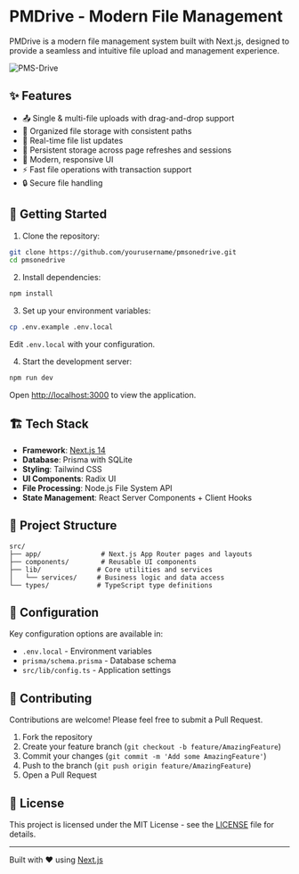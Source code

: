 # PMDrive - Modern File Management

PMDrive is a modern file management system built with Next.js, designed to provide a seamless and intuitive file upload and management experience.

![PMS-Drive](public/screenshot.png)

## ✨ Features

- 📤 Single & multi-file uploads with drag-and-drop support
- 📁 Organized file storage with consistent paths
- 🔄 Real-time file list updates
- 💾 Persistent storage across page refreshes and sessions
- 🎯 Modern, responsive UI
- ⚡ Fast file operations with transaction support
- 🔒 Secure file handling

## 🚀 Getting Started

1. Clone the repository:
```bash
git clone https://github.com/yourusername/pmsonedrive.git
cd pmsonedrive
```

2. Install dependencies:
```bash
npm install
```

3. Set up your environment variables:
```bash
cp .env.example .env.local
```
Edit `.env.local` with your configuration.

4. Start the development server:
```bash
npm run dev
```

Open [http://localhost:3000](http://localhost:3000) to view the application.

## 🏗️ Tech Stack

- **Framework**: [Next.js 14](https://nextjs.org)
- **Database**: Prisma with SQLite
- **Styling**: Tailwind CSS
- **UI Components**: Radix UI
- **File Processing**: Node.js File System API
- **State Management**: React Server Components + Client Hooks

## 📝 Project Structure

```
src/
├── app/               # Next.js App Router pages and layouts
├── components/        # Reusable UI components
├── lib/              # Core utilities and services
│   └── services/     # Business logic and data access
└── types/            # TypeScript type definitions
```

## 🔧 Configuration

Key configuration options are available in:
- `.env.local` - Environment variables
- `prisma/schema.prisma` - Database schema
- `src/lib/config.ts` - Application settings

## 🤝 Contributing

Contributions are welcome! Please feel free to submit a Pull Request.

1. Fork the repository
2. Create your feature branch (`git checkout -b feature/AmazingFeature`)
3. Commit your changes (`git commit -m 'Add some AmazingFeature'`)
4. Push to the branch (`git push origin feature/AmazingFeature`)
5. Open a Pull Request

## 📄 License

This project is licensed under the MIT License - see the [LICENSE](LICENSE) file for details.

---

Built with ❤️ using [Next.js](https://nextjs.org)
